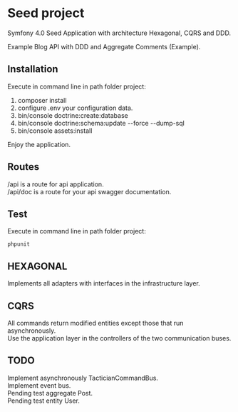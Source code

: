 # Seed project
Symfony 4.0 Seed Application with architecture Hexagonal, CQRS and DDD.

Example Blog API with DDD and Aggregate Comments (Example).

Installation
------------ 

Execute in command line in path folder project:

  1. composer install
  2. configure .env your configuration data. 
  3. bin/console doctrine:create:database
  4. bin/console doctrine:schema:update --force --dump-sql
  5. bin/console assets:install

Enjoy the application.
  
Routes
------------

/api is a route for api application. <br />
/api/doc is a route for your api swagger documentation.


Test
------------
Execute in command line in path folder project:

    phpunit

HEXAGONAL
------------
Implements all adapters with interfaces in the infrastructure layer. <br />


CQRS
------------
All commands return modified entities except those that run asynchronously. <br />
Use the application layer in the controllers of the two communication buses. <br />


TODO
------------
Implement asynchronously TacticianCommandBus. <br />
Implement event bus. <br />
Pending test aggregate Post.  <br />
Pending test entity User.  <br />
